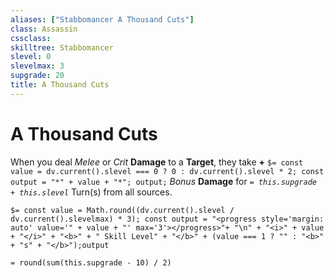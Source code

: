 ```yaml
---
aliases: ["Stabbomancer A Thousand Cuts"]
class: Assassin
cssclass: 
skilltree: Stabbomancer
slevel: 0
slevelmax: 3
supgrade: 20
title: A Thousand Cuts
---
```


# A Thousand Cuts
When you deal *Melee* or *Crit* **Damage** to a **Target**, they take **+** `$= const value = dv.current().slevel === 0 ? 0 : dv.current().slevel * 2; const output = "*" + value + "*"; output;` *Bonus* **Damage** for *`= this.supgrade + this.slevel`* Turn(s) from all sources.

`$= const value = Math.round((dv.current().slevel / dv.current().slevelmax) * 3); const output = "<progress style='margin: auto' value='" + value + "' max='3'></progress>"+ "\n" + "<i>" + value + "</i>" + "<b>" + " Skill Level" + "</b>" + (value === 1 ? "" : "<b>" + "s" + "</b>");output`


`= round(sum(this.supgrade - 10) / 2)`
